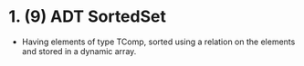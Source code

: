 # 1. (9) ADT SortedSet
- Having  elements  of  type TComp,  sorted  using  a  relation  on  the  elements and stored in a dynamic array.
